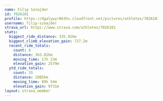 ```yaml
---
name: Filip Sznajder
id: 7026101
profile: https://dgalywyr863hv.cloudfront.net/pictures/athletes/7026101/2123836/19/large.jpg
username: filip-sznajder
strava_url: https://www.strava.com/athletes/7026101
stats:
  biggest_ride_distance: 335.92km
  biggest_climb_elevation_gain: 727.2m
  recent_ride_totals:
    count: 6
    distance: 363.81km
    moving_time: 17h 23m
    elevation_gain: 2579m
  ytd_ride_totals:
    count: 35
    distance: 2085km
    moving_time: 89h 54m
    elevation_gain: 9731m
layout: strava_member
--- 
```

